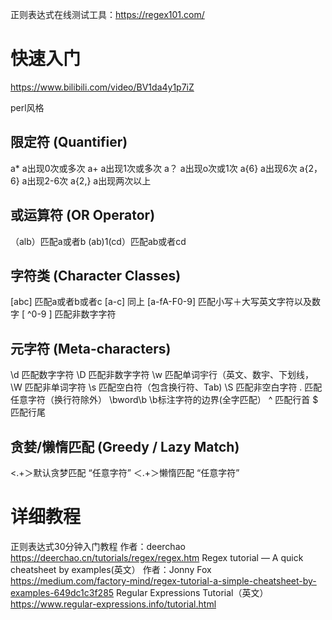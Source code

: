 正则表达式在线测试工具：https://regex101.com/



# 快速入门

https://www.bilibili.com/video/BV1da4y1p7iZ

perl风格

## 限定符 (Quantifier)

a* 	a出现0次或多次
a+ 	a出现1次或多次
a？	a出现o次或1次
a{6}	 a出现6次
a{2，6} 	a出现2-6次
a{2,}	a出现两次以上

## 或运算符 (OR Operator)
（alb）匹配a或者b
(ab)1(cd）匹配ab或者cd
## 字符类 (Character Classes)
[abc]		匹配a或者b或者c
[a-c] 		同上
[a-fA-F0-9] 	匹配小写＋大写英文字符以及数字
[ ^0-9 ]	 匹配非数字字符

## 元字符 (Meta-characters)

\d	匹配数字字符
\D	匹配非数字字符
\w 	匹配单词宇行（英文、数宇、下划线，
\W 	匹配非单词字符
\s	  匹配空白符（包含换行符、Tab)
\S	  匹配非空白字符
.		匹配任意字符（换行符除外）
\bword\b \b标注字符的边界(全字匹配）
^	匹配行首
$	匹配行尾

## 贪婪/懒惰匹配 (Greedy / Lazy Match)

<.+＞默认贪梦匹配 “任意字符”
＜.+＞懒惰匹配 “任意字符”

# 详细教程

正则表达式30分钟入门教程 作者：deerchao
https://deerchao.cn/tutorials/regex/regex.htm
Regex tutorial — A quick cheatsheet by examples(英文） 作者：Jonny Fox
https://medium.com/factory-mind/regex-tutorial-a-simple-cheatsheet-by-examples-649dc1c3f285
Regular Expressions Tutorial（英文）
https://www.regular-expressions.info/tutorial.html

